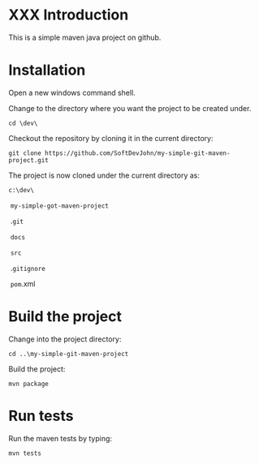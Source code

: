 # XXX Introduction

This is a simple maven java project on github.



# Installation

Open a new windows command shell.

Change to the directory where you want the project to be created under.

`cd \dev\`



Checkout the repository by cloning it in the current directory:

`git clone https://github.com/SoftDevJohn/my-simple-git-maven-project.git`

The project is now cloned under the current directory as:

`c:\dev\`

​	`my-simple-got-maven-project`

​	.`git`

​	`docs`

​	`src`

​	.`gitignore`

​	`pom`.xml



# Build the project

Change into the project directory:

`cd ..\my-simple-git-maven-project`



Build the project:

`mvn package`



# Run tests

Run the maven tests by typing:

`mvn tests`



